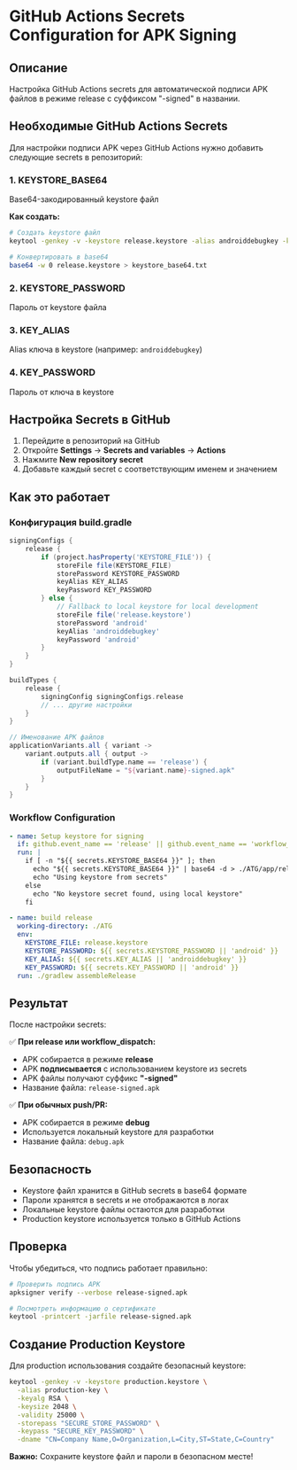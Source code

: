# GitHub Actions Secrets Configuration for APK Signing

## Описание

Настройка GitHub Actions secrets для автоматической подписи APK файлов в режиме release с суффиксом "-signed" в названии.

## Необходимые GitHub Actions Secrets

Для настройки подписи APK через GitHub Actions нужно добавить следующие secrets в репозиторий:

### 1. KEYSTORE_BASE64
Base64-закодированный keystore файл

**Как создать:**
```bash
# Создать keystore файл
keytool -genkey -v -keystore release.keystore -alias androiddebugkey -keyalg RSA -keysize 2048 -validity 10000 -storepass your_store_password -keypass your_key_password -dname "CN=Your Name,O=Your Organization,C=US"

# Конвертировать в base64
base64 -w 0 release.keystore > keystore_base64.txt
```

### 2. KEYSTORE_PASSWORD
Пароль от keystore файла

### 3. KEY_ALIAS
Alias ключа в keystore (например: `androiddebugkey`)

### 4. KEY_PASSWORD
Пароль от ключа в keystore

## Настройка Secrets в GitHub

1. Перейдите в репозиторий на GitHub
2. Откройте **Settings** → **Secrets and variables** → **Actions**
3. Нажмите **New repository secret**
4. Добавьте каждый secret с соответствующим именем и значением

## Как это работает

### Конфигурация build.gradle

```gradle
signingConfigs {
    release {
        if (project.hasProperty('KEYSTORE_FILE')) {
            storeFile file(KEYSTORE_FILE)
            storePassword KEYSTORE_PASSWORD
            keyAlias KEY_ALIAS
            keyPassword KEY_PASSWORD
        } else {
            // Fallback to local keystore for local development
            storeFile file('release.keystore')
            storePassword 'android'
            keyAlias 'androiddebugkey'
            keyPassword 'android'
        }
    }
}

buildTypes {
    release {
        signingConfig signingConfigs.release
        // ... другие настройки
    }
}

// Именование APK файлов
applicationVariants.all { variant ->
    variant.outputs.all { output ->
        if (variant.buildType.name == 'release') {
            outputFileName = "${variant.name}-signed.apk"
        }
    }
}
```

### Workflow Configuration

```yaml
- name: Setup keystore for signing
  if: github.event_name == 'release' || github.event_name == 'workflow_dispatch'
  run: |
    if [ -n "${{ secrets.KEYSTORE_BASE64 }}" ]; then
      echo "${{ secrets.KEYSTORE_BASE64 }}" | base64 -d > ./ATG/app/release.keystore
      echo "Using keystore from secrets"
    else
      echo "No keystore secret found, using local keystore"
    fi

- name: build release
  working-directory: ./ATG
  env:
    KEYSTORE_FILE: release.keystore
    KEYSTORE_PASSWORD: ${{ secrets.KEYSTORE_PASSWORD || 'android' }}
    KEY_ALIAS: ${{ secrets.KEY_ALIAS || 'androiddebugkey' }}
    KEY_PASSWORD: ${{ secrets.KEY_PASSWORD || 'android' }}
  run: ./gradlew assembleRelease
```

## Результат

После настройки secrets:

✅ **При release или workflow_dispatch:**
- APK собирается в режиме **release**
- APK **подписывается** с использованием keystore из secrets
- APK файлы получают суффикс **"-signed"**
- Название файла: `release-signed.apk`

✅ **При обычных push/PR:**
- APK собирается в режиме **debug**
- Используется локальный keystore для разработки
- Название файла: `debug.apk`

## Безопасность

- Keystore файл хранится в GitHub secrets в base64 формате
- Пароли хранятся в secrets и не отображаются в логах
- Локальные keystore файлы остаются для разработки
- Production keystore используется только в GitHub Actions

## Проверка

Чтобы убедиться, что подпись работает правильно:

```bash
# Проверить подпись APK
apksigner verify --verbose release-signed.apk

# Посмотреть информацию о сертификате
keytool -printcert -jarfile release-signed.apk
```

## Создание Production Keystore

Для production использования создайте безопасный keystore:

```bash
keytool -genkey -v -keystore production.keystore \
  -alias production-key \
  -keyalg RSA \
  -keysize 2048 \
  -validity 25000 \
  -storepass "SECURE_STORE_PASSWORD" \
  -keypass "SECURE_KEY_PASSWORD" \
  -dname "CN=Company Name,O=Organization,L=City,ST=State,C=Country"
```

**Важно:** Сохраните keystore файл и пароли в безопасном месте!